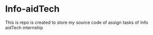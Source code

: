 # Info-aidTech
This is repo is created to store my source code of assign tasks of Info aidTech internship
